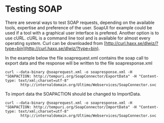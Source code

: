 # Testing SOAP

There are several ways to test SOAP requests, depending on the available tools, expertise and preference of the user. SoapUI for example could be used if a tool with a graphical user interface is prefered. Another option is to use cURL. cURL is a command line tool and is available for almost every operating system. Curl can be downloaded from [http://curl.haxx.se/dlwiz/?type=bin](http://curl.haxx.se/dlwiz/?type=bin).

In the example below the file soaprequest.xml contains the soap call to export data and the response will be written to the file soapresponse.xml

```text
curl --data-binary @soaprequest.xml -o soapresponse.xml -H "SOAPACTION: http://tempuri.org/SoapConnector/ExportData" -H "Content-type: text/xml;charset=utf-8" 
       http://internaldomain.org/Ultimo/Webservices/SoapConnector.svc
```

To import data the SOAPACTION should be changed to ImportData.

```text
curl --data-binary @soaprequest.xml -o soapresponse.xml -H "SOAPACTION: http://tempuri.org/SoapConnector/ImportData" -H "Content-type: text/xml;charset=utf-8" 
       http://internaldomain.org/Ultimo/Webservices/SoapConnector.svc

```

### 

